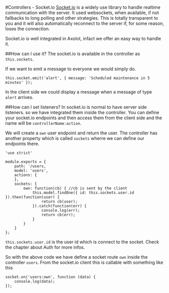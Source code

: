 #Controllers - Socket.io
[Socket.io](http://socket.io) is a widely use library to handle realtime communication with the server. It used websockets, when available, if not fallbacks to long polling and other strategies. This is totally transparent to you and it will also automatically reconnect to the server if, for some reason, loses the connection.

Socket.io is well integrated in Axolot, infact we offer an easy way to handle it.

##How can I use it?
The socket.io is available in the controller as `this.sockets`.

If we want to emit a message to everyone we would simply do.

```
this.socket.emit('alert', { message: 'Scheduled maintenance in 5 minutes' });
```

In the client side we could display a message when a message of type `alert` arrives.

##How can I set listeners?
In socket.io is normal to have server side listeners. so we have integrated them inside the controller. You can define your socket.io endpoints and then access them from the client side and the name will be `controllerName:action`.

We will create a `own` user endpoint and return the user. The controller has another property which is called `sockets` wherre we can define our endpoints there.

```
'use strict'

module.exports = {
    path: '/users,
    model: 'users',
    actions: {
    },
    sockets: {
        own: function(cb) { //cb is sent by the client
            this.model.findOne({ id: this.sockets.user.id }).then(function(user) {
                return cb(user);
            }).catch(function(err) {
                console.log(err);
                return cb(err);
            }
        }
    }
};
```

`this.sockets.user.id` is the user id which is connect to the socket. Check the chapter about Auth for more infos.

So with the above code we have define a socket route `own` inside the controller `users`. From the socket.io client this is callable with something like this

```
socket.on('users:own', function (data) {
    console.log(data);
});
```
